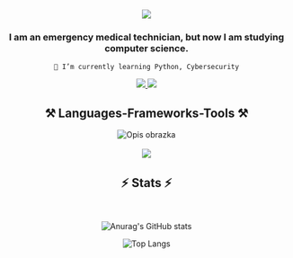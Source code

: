 <h1 align="center">
    <img src="https://readme-typing-svg.herokuapp.com/?font=Georgia&size=35&center=true&vCenter=true&width=500&height=70&duration=4000&lines=Hi+There!;" />
</h1>

<h3 align="center">I am an emergency medical technician, but now I am studying computer science.</h3>

<div align="center">
 
 
    🔭 I’m currently learning Python, Cybersecurity

 </div>
 <div align="center"> 
  <a href="jacek.bajer.priv@gmail.com">
    <img src="https://img.shields.io/badge/Gmail-333333?style=for-the-badge&logo=gmail&logoColor=red" />
  </a>
  <a href="https://www.linkedin.com/in/jacek-b-7536b722a/" target="_blank">
    <img src="https://img.shields.io/badge/LinkedIn-0077B5?style=for-the-badge&logo=linkedin&logoColor=white" target="_blank" />
  </a>
  </div>

  <h2 align="center">⚒️ Languages-Frameworks-Tools ⚒️</h2>
  <div align="center">
    <img src=file:///C:/Users/krauzer/Downloads/DALL%C2%B7E%202024-02-22%2015.32.50%20-%20Design%20a%20cool,%20futuristic%20background%20image%20suitable%20for%20a%20GitHub%20account,%20focusing%20on%20the%20theme%20of%20future%20technology%20in%20computer%20science.%20Incorporate%20.webp alt="Opis obrazka">
    <br>
</div>
<br/>
<div align="center">
    <img src="https://skillicons.dev/icons?i=py,github,vscode,linkedin,discord" />
    <br>
</div>

<h2 align="center">⚡ Stats ⚡</h2>
<br>
<div align=center>

![Anurag's GitHub stats](https://github-readme-stats.vercel.app/api?username=krauzerl&show_icons=true&theme=radical)




![Top Langs](https://github-readme-stats.vercel.app/api/top-langs/?username=krauzerl&langs_count=8)

</div>

<br/><br/>
